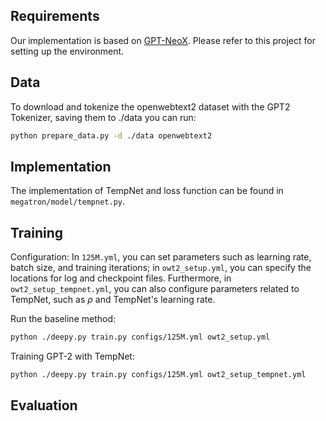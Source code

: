 ## Requirements
Our implementation is based on [GPT-NeoX](https://github.com/EleutherAI/gpt-neox). Please refer to this project for setting up the environment.

## Data
To download and tokenize the openwebtext2 dataset with the GPT2 Tokenizer, saving them to ./data you can run:
```bash
python prepare_data.py -d ./data openwebtext2
```

## Implementation
The implementation of TempNet and loss function can be found in `megatron/model/tempnet.py`.

## Training
Configuration: In `125M.yml`, you can set parameters such as learning rate, batch size, and training iterations; in `owt2_setup.yml`, you can specify the locations for log and checkpoint files. Furthermore, in `owt2_setup_tempnet.yml`, you can also configure parameters related to TempNet, such as $\rho$ and TempNet's learning rate.

Run the baseline method:
```bash
python ./deepy.py train.py configs/125M.yml owt2_setup.yml
```

Training GPT-2 with TempNet:
```bash
python ./deepy.py train.py configs/125M.yml owt2_setup_tempnet.yml
```

## Evaluation
